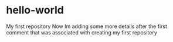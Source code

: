 # hello-world
My first repository
Now Im adding some more details after the first comment that was associated with creating my first repository
